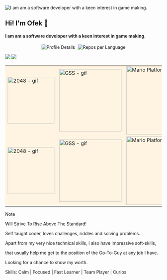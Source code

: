 ![I am am a software developer with a keen interest in game making.](https://scontent.ftlv19-2.fna.fbcdn.net/v/t39.30808-6/436225023_10232684159591511_6929837165841030774_n.jpg?_nc_cat=101&ccb=1-7&_nc_sid=5f2048&_nc_ohc=UuHNh6V7ugoQ7kNvgE_WAAx&_nc_ht=scontent.ftlv19-2.fna&oh=00_AYAHyhOWG7oL_Tk9Q3pTgrcgn2crEWF_-6EA4dIMdMMd8Q&oe=664A94D3)

## Hi! I'm Ofek 🦕
#### I am am a software developer with a keen interest in game making.

<div style="display: flex; justify-content: center;">
  <img src="http://github-profile-summary-cards.vercel.app/api/cards/profile-details?username=ofekshulberg&theme=solarized" alt="Profile Details" style="margin-right: 10px;">
  <img src="http://github-profile-summary-cards.vercel.app/api/cards/repos-per-language?username=ofekshulberg&theme=solarized&exclude=pypy3,c,c#,145" alt="Repos per Language">
</div>

![](http://github-profile-summary-cards.vercel.app/api/cards/profile-details?username=ofekshulberg&theme=solarized) ![](http://github-profile-summary-cards.vercel.app/api/cards/repos-per-language?username=ofekshulberg&theme=solarized&exclude=pypy3,c,c#,145)

<table style="background-color:#FFF4E1;">
  <tr>
    <td><img src="https://github.com/ofekshulberg/ofekshulberg/assets/138509154/28355087-121f-4f9c-8721-5b2052f9744a" alt="2048 - gif" width="150"></td>
    <td><img src="https://github.com/ofekshulberg/ofekshulberg/assets/138509154/40e3dce0-aade-4d90-bb52-d9cb294f4514" alt="GSS - gif" width="200"></td>
    <td><img src="https://github.com/ofekshulberg/ofekshulberg/assets/138509154/e6d0c71c-7662-4ea4-a99f-a8351f7c75d5" alt="Mario Platformer - gif" width="220"></td>
  </tr>
  <tr>
    <td><img src="https://github.com/ofekshulberg/ofekshulberg/assets/138509154/c7f193b4-c676-49f9-a342-eb71c19ccaf8" alt="2048 - gif" width="150"></td>
    <td><img src="https://github.com/ofekshulberg/ofekshulberg/assets/138509154/e8747182-9367-429a-9699-1c9737dbec20" alt="GSS - gif" width="200"></td>
    <td><img src="https://github.com/ofekshulberg/ofekshulberg/assets/138509154/cbe82672-9204-4aa1-8d46-24111047d70c" alt="Mario Platformer - gif" width="220"></td>
  </tr>
</table>


> [!NOTE]
> Will Strive To Rise Above The Standard!


Self taught coder, loves challenges, riddles and solving problems.
  
Apart from my very nice technical skills, I also have impressive soft-skills,
  
that usually help me get to the position of the Go-To-Guy at any job I have.
  
Looking for a chance to show my worth.


  
Skills: Calm | Focused | Fast Learner | Team Player | Curios
